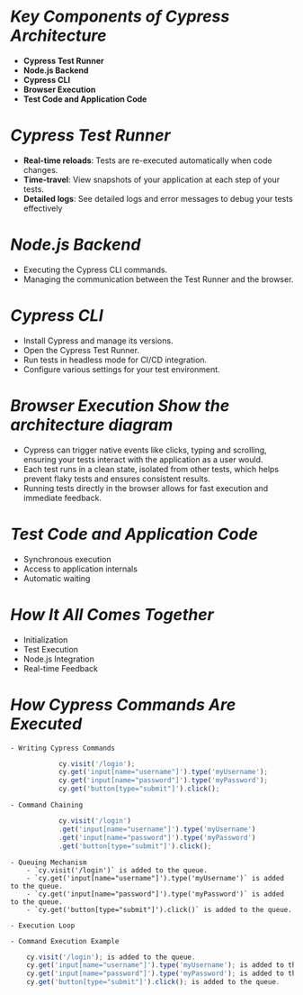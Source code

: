 # **_Key Components of Cypress Architecture_**
- **Cypress Test Runner**
- **Node.js Backend**
- **Cypress CLI**
- **Browser Execution**
- **Test Code and Application Code**


# _Cypress Test Runner_
- **Real-time reloads**: 
Tests are re-executed automatically when code changes.
- **Time-travel**: 
View snapshots of your application at each step of your tests.
- **Detailed logs**: 
See detailed logs and error messages to debug your tests effectively

# _Node.js Backend_
- Executing the Cypress CLI commands.
- Managing the communication between the Test Runner and the browser.

# _Cypress CLI_
- Install Cypress and manage its versions.
- Open the Cypress Test Runner.
- Run tests in headless mode for CI/CD integration.
- Configure various settings for your test environment.

# _Browser Execution Show the architecture diagram_
- Cypress can trigger native events like clicks, typing and scrolling, ensuring your tests interact with the application as a user would.
- Each test runs in a clean state, isolated from other tests, which helps prevent flaky tests and ensures consistent results.
- Running tests directly in the browser allows for fast execution and immediate feedback.

# _Test Code and Application Code_
- Synchronous execution
- Access to application internals
- Automatic waiting

# _How It All Comes Together_
- Initialization
- Test Execution
- Node.js Integration
- Real-time Feedback


# _How Cypress Commands Are Executed_
	- Writing Cypress Commands
```javascript
            cy.visit('/login');
            cy.get('input[name="username"]').type('myUsername');
            cy.get('input[name="password"]').type('myPassword');
            cy.get('button[type="submit"]').click();
```
	- Command Chaining
```javascript
            cy.visit('/login')
            .get('input[name="username"]').type('myUsername')
            .get('input[name="password"]').type('myPassword')
            .get('button[type="submit"]').click();
```
	- Queuing Mechanism
		- `cy.visit('/login')` is added to the queue.
		- `cy.get('input[name="username"]').type('myUsername')` is added to the queue.
		- `cy.get('input[name="password"]').type('myPassword')` is added to the queue.
		- `cy.get('button[type="submit"]').click()` is added to the queue.

	- Execution Loop

	- Command Execution Example
```javascript
	cy.visit('/login'); is added to the queue.
	cy.get('input[name="username"]').type('myUsername'); is added to the queue.
	cy.get('input[name="password"]').type('myPassword'); is added to the queue.
	cy.get('button[type="submit"]').click(); is added to the queue.
```
